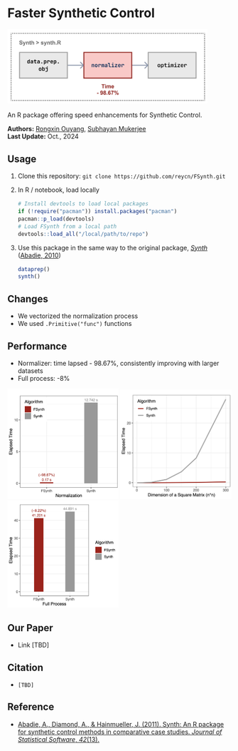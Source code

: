 # Faster Synthetic Control

<p align="left">

  <img src="./figure/struct.png" width="450" alt="accessibility text">
</p>
An R package offering speed enhancements for Synthetic Control.  
  
**Authors:** [Rongxin Ouyang](https://rongxin.me/cv), [Subhayan Mukerjee](https://discovery.nus.edu.sg/19113-subhayan-mukerjee)  
**Last Update:** Oct., 2024  

## Usage

1. Clone this repository:
   `git clone https://github.com/reycn/FSynth.git`
2. In R / notebook, load locally

    ```R
    # Install devtools to load local packages
    if (!require("pacman")) install.packages("pacman")
    pacman::p_load(devtools)
    # Load FSynth from a local path
    devtools::load_all("/local/path/to/repo")
    ```

3. Use this package in the same way to the original package, [*Synth*](https://cran.r-project.org/web/packages/Synth/Synth.pdf) ([Abadie, 2010](https://www.jstatsoft.org/article/view/v042i13))

    ```R
    dataprep()
    synth()
    ```

## Changes

- We vectorized the normalization process
- We used `.Primitive("func")` functions

## Performance

- Normalizer: time lapsed - 98.67%, consistently improving with larger datasets
- Full process: -8%

<p align="left">
  <img src="./figure/normal.bench.png" width="250" alt="accessibility text">
  <img src="./figure/sizes.png" width="250" alt="accessibility text">
  <img src="./figure/full.png" width="250" alt="accessibility text">
</p>

## Our Paper

- Link [TBD]

## Citation

- `[TBD]`

## Reference

- [Abadie, A., Diamond, A., & Hainmueller, J. (2011). Synth: An R package for synthetic control methods in comparative case studies. *Journal of Statistical Software*, *42*(13).](<https://www.jstatsoft.org/article/view/v042i13>)
